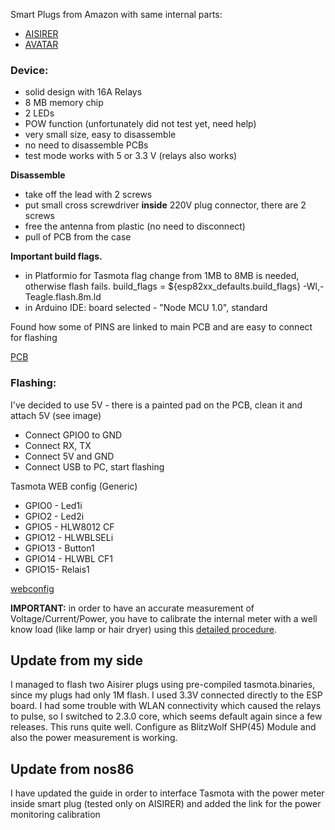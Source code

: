 Smart Plugs from Amazon with same internal parts:
- [AISIRER](https://www.amazon.de/dp/B07DGH8Y8S)
- [AVATAR](https://www.amazon.de/dp/B07D73S72W)

### Device:
- solid design with 16A Relays
- 8 MB memory chip
- 2 LEDs
- POW function (unfortunately did not test yet, need help)
- very small size, easy to disassemble
- no need to disassemble PCBs
- test mode works with 5 or 3.3 V (relays also works)

**Disassemble**
* take off the lead with 2 screws
* put small cross screwdriver **inside** 220V plug connector, there are 2 screws 
* free the antenna from plastic (no need to disconnect)
* pull of PCB from the case

**Important build flags.**
* in Platformio for Tasmota flag change from 1MB to 8MB is needed, otherwise flash fails.
  build_flags = ${esp82xx_defaults.build_flags} -Wl,-Teagle.flash.8m.ld  
* in Arduino IDE:
  board selected - "Node MCU 1.0", standard

Found how some of PINS are linked to main PCB and are easy to connect for flashing

[PCB](https://drive.google.com/open?id=1ggvDwS6b83ZdMiPbk4BkTA-crqfShJYv)

### Flashing:
I've decided to use 5V - there is a painted pad on the PCB, clean it and attach 5V (see image)
* Connect GPIO0 to GND
* Connect RX, TX
* Connect 5V and GND
* Connect USB to PC, start flashing

Tasmota WEB config (Generic)
* GPIO0 - Led1i
* GPIO2 - Led2i
* GPIO5 - HLW8012 CF
* GPIO12 - HLWBLSELi
* GPIO13 - Button1
* GPIO14 - HLWBL CF1
* GPIO15- Relais1

[webconfig](https://drive.google.com/open?id=12ysKDN6wBvdHVVC33qB3a9rpg5mzKCC7)

**IMPORTANT:** in order to have an accurate measurement of Voltage/Current/Power, you have to calibrate the internal meter with a well know load (like lamp or hair dryer) using this [detailed procedure](../Power-Monitoring-Calibration.md).

## Update from my side
I managed to flash two Aisirer plugs using pre-compiled tasmota.binaries, since my plugs had only 1M flash. I used 3.3V connected directly to the ESP board. I had some trouble with WLAN connectivity which caused the relays to pulse, so I switched to 2.3.0 core, which seems default again since a few releases. This runs quite well.
Configure as BlitzWolf SHP(45) Module and also the power measurement is working.

## Update from nos86
I have updated the guide in order to interface Tasmota with the power meter inside smart plug (tested only on AISIRER) and added the link for the power monitoring calibration
